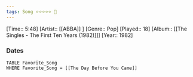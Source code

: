```yaml
---
tags: Song ⭐⭐⭐⭐⭐ 💛
---
```

[Time:: 5:48]
[Artist:: [[ABBA]] ]
[Genre:: Pop]
[Played:: 18]
[Album:: [[The Singles - The First Ten Years (1982)]]]
[Year:: 1982]
### Dates
````dataview
TABLE Favorite_Song
WHERE Favorite_Song = [[The Day Before You Came]]
````